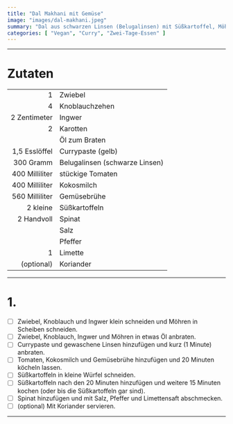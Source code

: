 ```yaml
---
title: "Dal Makhani mit Gemüse"
image: "images/dal-makhani.jpeg"
summary: "Dal aus schwarzen Linsen (Belugalinsen) mit Süßkartoffel, Möhren und Spinat"
categories: [ "Vegan", "Curry", "Zwei-Tage-Essen" ]
---
```


---

# Zutaten

|                |                                |
|---------------:|:-------------------------------|
|              1 | Zwiebel                        |
|              4 | Knoblauchzehen                 |
|   2 Zentimeter | Ingwer                         |
|              2 | Karotten                       |
|                | Öl zum Braten                  |
|  1,5 Esslöffel | Currypaste (gelb)              |
|      300 Gramm | Belugalinsen (schwarze Linsen) |
| 400 Milliliter | stückige Tomaten               |
| 400 Milliliter | Kokosmilch                     |
| 560 Milliliter | Gemüsebrühe                    |
|       2 kleine | Süßkartoffeln                  |
|     2 Handvoll | Spinat                         |
|                | Salz                           |
|                | Pfeffer                        |
|              1 | Limette                        |
|     (optional) | Koriander                      |

---

# 1.

- [ ] Zwiebel, Knoblauch und Ingwer klein schneiden und Möhren in Scheiben schneiden.
- [ ] Zwiebel, Knoblauch, Ingwer und Möhren in etwas Öl anbraten.
- [ ] Currypaste und gewaschene Linsen hinzufügen und kurz (1 Minute) anbraten.
- [ ] Tomaten, Kokosmilch und Gemüsebrühe hinzufügen und 20 Minuten köcheln lassen.
- [ ] Süßkartoffeln in kleine Würfel schneiden.
- [ ] Süßkartoffeln nach den 20 Minuten hinzufügen und weitere 15 Minuten kochen (oder bis die Süßkartoffeln gar sind).
- [ ] Spinat hinzufügen und mit Salz, Pfeffer und Limettensaft abschmecken.
- [ ] (optional) Mit Koriander servieren.

---
